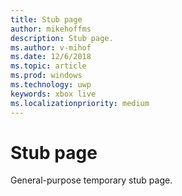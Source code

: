 ```yaml
---
title: Stub page
author: mikehoffms
description: Stub page.
ms.author: v-mihof
ms.date: 12/6/2018
ms.topic: article
ms.prod: windows
ms.technology: uwp
keywords: xbox live
ms.localizationpriority: medium
---
```


# Stub page

General-purpose temporary stub page.
